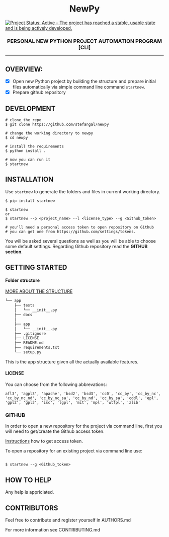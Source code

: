 <h1 align="center"> NewPy </h1>

[![Project Status: Active – The project has reached a stable, usable state and is being actively developed.](https://www.repostatus.org/badges/latest/active.svg)](https://www.repostatus.org/#active)


<h3 align="center"> 
PERSONAL NEW PYTHON PROJECT AUTOMATION PROGRAM [CLI]
</h3>

<hr>

## OVERVIEW: ##
- [x] Open new Python project by building the structure and prepare initial files automatically via simple command line command ```startnew```. 
- [x] Prepare github repository
## DEVELOPMENT ##

```
# clone the repo
$ git clone https://github.com/stefangal/newpy

# change the working directory to newpy
$ cd newpy

# install the requirements
$ python install .

# now you can run it
$ startnew
```


## INSTALLATION ##

Use ```startnew```  to generate the folders and files in current working directory.

```code
$ pip install startnew

$ startnew
or
$ startnew --p <project_name> --l <license_type> --g <Github_token>

# you'll need a personal access token to open repository on Github
# you can get one from https://github.com/settings/tokens.
```
You will be asked several questions as well as you will be able to choose some default settings.
Regarding Github repository read the **GITHUB section**.

## GETTING STARTED ##


#### Folder structure
[MORE ABOUT THE STRUCTURE](https://docs.python-guide.org/writing/structure/)

```bash
└── app
    ├── tests
    │   └── __init__.py
    ├── docs
    │    
    ├── app
    │   └── __init__.py
    ├── .gitignore
    ├── LICENSE
    ├── README.md
    ├── requirements.txt
    └── setup.py
```
This is the app structure given all the actually available features.
   
#### LICENSE

You can choose from the following abbrevations:
```table
afl3', 'agpl3', 'apache', 'bsd2', 'bsd3', 'cc0', 'cc_by', 'cc_by_nc',
'cc_by_nc_nd', 'cc_by_nc_sa', 'cc_by_nd', 'cc_by_sa', 'cddl', 'epl', 
'gpl2', 'gpl3', 'isc', 'lgpl', 'mit', 'mpl', 'wtfpl', 'zlib'
```

### GITHUB

In order to open a new repository for the project via command line, first you will need to
get/create the Github access token. 

[Instructions](https://docs.github.com/en/free-pro-team@latest/github/authenticating-to-github/creating-a-personal-access-token) how to get access token.

To open a repository for an existing project via command line use:

```code

$ startnew --g <Github_token>

```

## HOW TO HELP ##

Any help is appriciated.

## CONTRIBUTORS ##

Feel free to contribute and register yourself in AUTHORS.md

For more information see CONTRIBUTING.md


